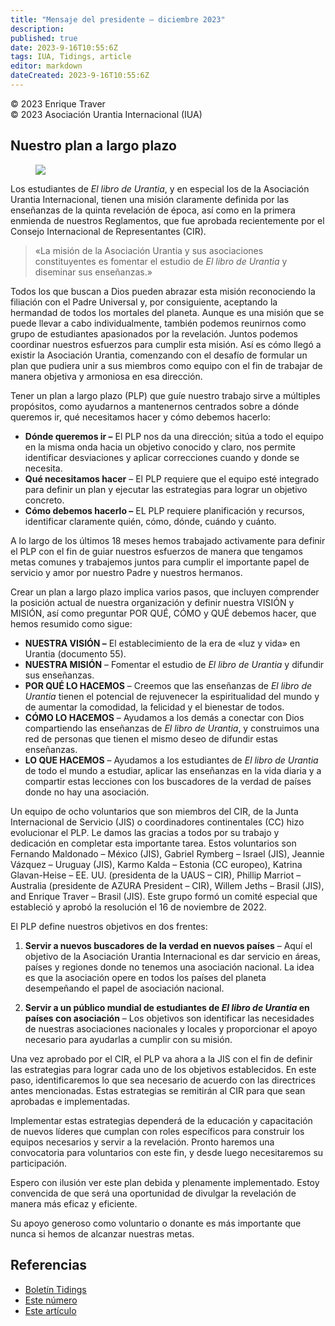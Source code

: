 ```yaml
---
title: "Mensaje del presidente – diciembre 2023"
description: 
published: true
date: 2023-9-16T10:55:6Z
tags: IUA, Tidings, article
editor: markdown
dateCreated: 2023-9-16T10:55:6Z
---
```


<p class="v-card v-sheet theme--light grey lighten-3 px-2">© 2023 Enrique Traver<br>© 2023 Asociación Urantia Internacional (IUA)</p>

## Nuestro plan a largo plazo

<figure id="Figure_1" class="image urantiapedia image-style-align-left">
<img src="/image/article/IUA_Tidings/image-1.jpeg">
</figure>

Los estudiantes de _El libro de Urantia_, y en especial los de la Asociación Urantia Internacional, tienen una misión claramente definida por las enseñanzas de la quinta revelación de época, así como en la primera enmienda de nuestros Reglamentos, que fue aprobada recientemente por el Consejo Internacional de Representantes (CIR). 

> «La misión de la Asociación Urantia y sus asociaciones constituyentes es fomentar el estudio de _El libro de Urantia_ y diseminar sus enseñanzas.»

Todos los que buscan a Dios pueden abrazar esta misión reconociendo la filiación con el Padre Universal y, por consiguiente, aceptando la hermandad de todos los mortales del planeta. Aunque es una misión que se puede llevar a cabo individualmente, también podemos reunirnos como grupo de estudiantes apasionados por la revelación. Juntos podemos coordinar nuestros esfuerzos para cumplir esta misión. Así es cómo llegó a existir la Asociación Urantia, comenzando con el desafío de formular un plan que pudiera unir a sus miembros como equipo con el fin de trabajar de manera objetiva y armoniosa en esa dirección. 

Tener un plan a largo plazo (PLP) que guíe nuestro trabajo sirve a múltiples propósitos, como ayudarnos a mantenernos centrados sobre a dónde queremos ir, qué necesitamos hacer y cómo debemos hacerlo:
<br style="clear:both;"/>

- **Dónde queremos ir –** El PLP nos da una dirección; sitúa a todo el equipo en la misma onda hacia un objetivo conocido y claro, nos permite identificar desviaciones y aplicar correcciones cuando y donde se necesita. 
- **Qué necesitamos hacer** – El PLP requiere que el equipo esté integrado para definir un plan y ejecutar las estrategias para lograr un objetivo concreto. 
- **Cómo debemos hacerlo –** EL PLP requiere planificación y recursos, identificar claramente quién, cómo, dónde, cuándo y cuánto.  

A lo largo de los últimos 18 meses hemos trabajado activamente para definir el PLP con el fin de guiar nuestros esfuerzos de manera que tengamos metas comunes y trabajemos juntos para cumplir el importante papel de servicio y amor por nuestro Padre y nuestros hermanos. 

Crear un plan a largo plazo implica varios pasos, que incluyen comprender la posición actual de nuestra organización y definir nuestra VISIÓN y MISIÓN, así como preguntar POR QUÉ, CÓMO y QUÉ debemos hacer, que hemos resumido como sigue: 

- **NUESTRA VISIÓN –** El establecimiento de la era de «luz y vida» en Urantia (documento 55).  
- **NUESTRA MISIÓN** – Fomentar el estudio de _El libro de Urantia_ y difundir sus enseñanzas.  
- **POR QUÉ LO HACEMOS** – Creemos que las enseñanzas de _El libro de Urantia_ tienen el potencial de rejuvenecer la espiritualidad del mundo y de aumentar la comodidad, la felicidad y el bienestar de todos.  
- **CÓMO LO HACEMOS** – Ayudamos a los demás a conectar con Dios compartiendo las enseñanzas de _El libro de Urantia_, y construimos una red de personas que tienen el mismo deseo de difundir estas enseñanzas. 
- **LO QUE HACEMOS** – Ayudamos a los estudiantes de _El libro de Urantia_ de todo el mundo a estudiar, aplicar las enseñanzas en la vida diaria y a compartir estas lecciones con los buscadores de la verdad de países donde no hay una asociación. 

Un equipo de ocho voluntarios que son miembros del CIR, de la Junta Internacional de Servicio (JIS) o coordinadores continentales (CC) hizo evolucionar el PLP. Le damos las gracias a todos por su trabajo y dedicación en completar esta importante tarea. Estos voluntarios son Fernando Maldonado – México (JIS), Gabriel Rymberg – Israel (JIS), Jeannie Vázquez – Uruguay (JIS), Karmo Kalda – Estonia (CC europeo), Katrina Glavan-Heise – EE. UU. (presidenta de la UAUS – CIR), Phillip Marriot – Australia (presidente de AZURA President – CIR), Willem Jeths – Brasil (JIS), and Enrique Traver – Brasil (JIS). Este grupo formó un comité especial que estableció y aprobó la resolución el 16 de noviembre de 2022. 

El PLP define nuestros objetivos en dos frentes: 

1. **Servir a nuevos buscadores de la verdad en nuevos países** – Aquí el objetivo de la Asociación Urantia Internacional es dar servicio en áreas, países y regiones donde no tenemos una asociación nacional. La idea es que la asociación opere en todos los países del planeta desempeñando el papel de asociación nacional. 

2. **Servir a un público mundial de estudiantes de _El libro de Urantia_ en países con asociación** – Los objetivos son identificar las necesidades de nuestras asociaciones nacionales y locales y proporcionar el apoyo necesario para ayudarlas a cumplir con su misión. 

Una vez aprobado por el CIR, el PLP va ahora a la JIS con el fin de definir las estrategias para lograr cada uno de los objetivos establecidos. En este paso, identificaremos lo que sea necesario de acuerdo con las directrices antes mencionadas. Estas estrategias se remitirán al CIR para que sean aprobadas e implementadas. 

Implementar estas estrategias dependerá de la educación y capacitación de nuevos líderes que cumplan con roles específicos para construir los equipos necesarios y servir a la revelación. Pronto haremos una convocatoria para voluntarios con este fin, y desde luego necesitaremos su participación. 

Espero con ilusión ver este plan debida y plenamente implementado. Estoy convencida de que será una oportunidad de divulgar la revelación de manera más eficaz y eficiente. 

Su apoyo generoso como voluntario o donante es más importante que nunca si hemos de alcanzar nuestras metas.

## Referencias

- [Boletín Tidings](https://urantia-association.org/newsletter/ncategory/tidings-es/?lang=es)
- [Este número](https://urantia-association.org/newsletter/tidings-diciembre-2023/?lang=es)
- [Este artículo](https://urantia-association.org/mensaje-del-presidente-diciembre-2023/?lang=es)